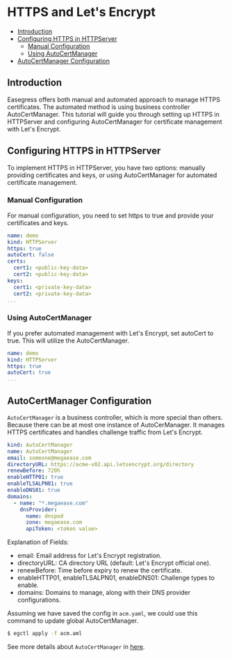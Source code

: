 # HTTPS and Let's Encrypt <!-- omit from toc -->

- [Introduction](#introduction)
- [Configuring HTTPS in HTTPServer](#configuring-https-in-httpserver)
  - [Manual Configuration](#manual-configuration)
  - [Using AutoCertManager](#using-autocertmanager)
- [AutoCertManager Configuration](#autocertmanager-configuration)


## Introduction

Easegress offers both manual and automated approach to manage HTTPS certificates. The automated method is using business controller AutoCertManager. This tutorial will guide you through setting up HTTPS in HTTPServer and configuring AutoCertManager for certificate management with Let's Encrypt.

## Configuring HTTPS in HTTPServer

To implement HTTPS in HTTPServer, you have two options: manually providing certificates and keys, or using AutoCertManager for automated certificate management.

### Manual Configuration

For manual configuration, you need to set https to true and provide your certificates and keys.

```yaml
name: demo
kind: HTTPServer
https: true
autoCert: false
certs:
  cert1: <public-key-data>
  cert2: <public-key-data>
keys:
  cert1: <private-key-data>
  cert2: <private-key-data>
...
```

### Using AutoCertManager

If you prefer automated management with Let's Encrypt, set autoCert to true. This will utilize the AutoCertManager.

```yaml
name: demo
kind: HTTPServer
https: true
autoCert: true
...
```

## AutoCertManager Configuration

`AutoCertManager` is a business controller, which is more special than others. Because there can be at most one instance of AutoCerManager. It manages HTTPS certificates and handles challenge traffic from Let's Encrypt.

```yaml
kind: AutoCertManager
name: AutoCertManager
email: someone@megaease.com
directoryURL: https://acme-v02.api.letsencrypt.org/directory
renewBefore: 720h
enableHTTP01: true
enableTLSALPN01: true
enableDNS01: true
domains:
  - name: "*.megaease.com"
    dnsProvider:
      name: dnspod
      zone: megaease.com
      apiToken: <token value>
```

Explanation of Fields:

- email: Email address for Let's Encrypt registration.
- directoryURL: CA directory URL (default: Let's Encrypt official one).
- renewBefore: Time before expiry to renew the certificate.
- enableHTTP01, enableTLSALPN01, enableDNS01: Challenge types to enable.
- domains: Domains to manage, along with their DNS provider configurations.

Assuming we have saved the config in `acm.yaml`, we could use this command to update global AutoCertManager.

```bash
$ egctl apply -f acm.aml
```

See more details about `AutoCertManager` in [here](../07.Reference/7.01.Controllers.md#autocertmanager).
